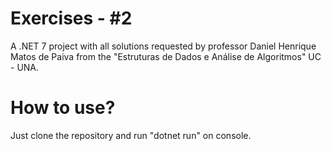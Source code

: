 # Exercises - #2
A .NET 7 project with all solutions requested by professor Daniel Henrique Matos de Paiva from the "Estruturas de Dados e Análise de Algoritmos" UC - UNA.

# How to use?
Just clone the repository and run "dotnet run" on console.
